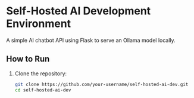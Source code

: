 # Self-Hosted AI Development Environment

A simple AI chatbot API using Flask to serve an Ollama model locally.

## How to Run

1. Clone the repository:
   ```bash
   git clone https://github.com/your-username/self-hosted-ai-dev.git
   cd self-hosted-ai-dev
